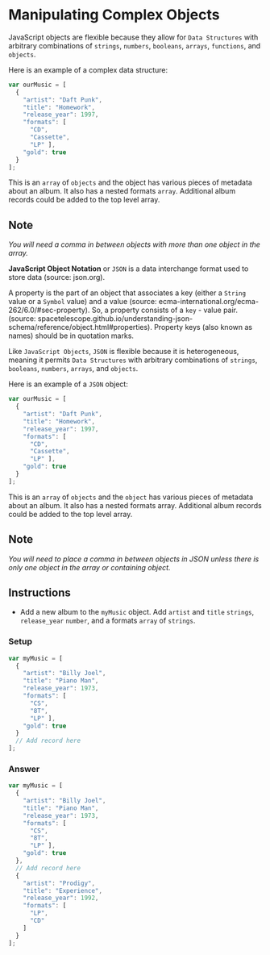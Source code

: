 # Manipulating Complex Objects

JavaScript objects are flexible because they allow
for `Data Structures` with arbitrary combinations of `strings`, `numbers`,
`booleans`, `arrays`, `functions`, and `objects`.

Here is an example of a complex data structure:

```javascript
var ourMusic = [
  {
    "artist": "Daft Punk",
    "title": "Homework",
    "release_year": 1997,
    "formats": [
      "CD",
      "Cassette",
      "LP" ],
    "gold": true
  }
];
```

This is an `array` of `objects` and the object has various
pieces of metadata about an album. It also has a
nested formats `array`. Additional album records
could be added to the top level array.

## Note
 *You will need a comma in between objects with more than one object in the array.*

**JavaScript Object Notation** or `JSON` is a data interchange format
used to store data (source: json.org).

A property is the part of an object that associates a key
(either a `String` value or a `Symbol` value) and a value
(source: ecma-international.org/ecma-262/6.0/#sec-property). So, a
property consists of a `key` - value pair. (source: spacetelescope.github.io/understanding-json-schema/reference/object.html#properties).
Property keys (also known as names) should be in quotation marks.

Like `JavaScript Objects`, `JSON` is flexible because it is heterogeneous, meaning it permits `Data Structures` with arbitrary combinations of `strings`, `booleans`, `numbers`, `arrays`, and `objects`.

Here is an example of a `JSON` object:

```javascript
var ourMusic = [
  {
    "artist": "Daft Punk",
    "title": "Homework",
    "release_year": 1997,
    "formats": [
      "CD",
      "Cassette",
      "LP" ],
    "gold": true
  }
];
```

This is an `array` of `objects` and the `object` has various pieces of metadata about an album. It also has a nested formats array. Additional album records could be added to the top level array.

## Note
 *You will need to place a comma in between objects in JSON unless there is only one object in the array or containing object.*

## Instructions
 - Add a new album to the `myMusic` object. Add `artist` and `title` `strings`, `release_year` `number`, and a formats `array` of `strings`.

### Setup

```javascript
var myMusic = [
  {
    "artist": "Billy Joel",
    "title": "Piano Man",
    "release_year": 1973,
    "formats": [
      "CS",
      "8T",
      "LP" ],
    "gold": true
  }
  // Add record here
];
```

### Answer

```javascript
var myMusic = [
  {
    "artist": "Billy Joel",
    "title": "Piano Man",
    "release_year": 1973,
    "formats": [
      "CS",
      "8T",
      "LP" ],
    "gold": true
  },
  // Add record here
  {
    "artist": "Prodigy",
    "title": "Experience",
    "release_year": 1992,
    "formats": [
      "LP",
      "CD"
    ]
  }
];
```
